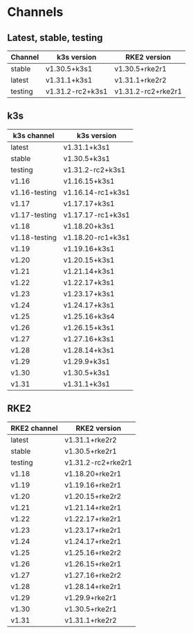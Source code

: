 # Channels

## Latest, stable, testing

| Channel | k3s version | RKE2 version |
| ------- | ----------- | ------------ |
stable|v1.30.5+k3s1|v1.30.5+rke2r1
latest|v1.31.1+k3s1|v1.31.1+rke2r2
testing|v1.31.2-rc2+k3s1|v1.31.2-rc2+rke2r1

## k3s

| k3s channel | k3s version |
| ----------- | ----------- |
| latest | v1.31.1+k3s1 |
| stable | v1.30.5+k3s1 |
| testing | v1.31.2-rc2+k3s1 |
| v1.16 | v1.16.15+k3s1 |
| v1.16-testing | v1.16.14-rc1+k3s1 |
| v1.17 | v1.17.17+k3s1 |
| v1.17-testing | v1.17.17-rc1+k3s1 |
| v1.18 | v1.18.20+k3s1 |
| v1.18-testing | v1.18.20-rc1+k3s1 |
| v1.19 | v1.19.16+k3s1 |
| v1.20 | v1.20.15+k3s1 |
| v1.21 | v1.21.14+k3s1 |
| v1.22 | v1.22.17+k3s1 |
| v1.23 | v1.23.17+k3s1 |
| v1.24 | v1.24.17+k3s1 |
| v1.25 | v1.25.16+k3s4 |
| v1.26 | v1.26.15+k3s1 |
| v1.27 | v1.27.16+k3s1 |
| v1.28 | v1.28.14+k3s1 |
| v1.29 | v1.29.9+k3s1 |
| v1.30 | v1.30.5+k3s1 |
| v1.31 | v1.31.1+k3s1 |

## RKE2

| RKE2 channel | RKE2 version |
| ------------ | ----------- |
| latest | v1.31.1+rke2r2 |
| stable | v1.30.5+rke2r1 |
| testing | v1.31.2-rc2+rke2r1 |
| v1.18 | v1.18.20+rke2r1 |
| v1.19 | v1.19.16+rke2r1 |
| v1.20 | v1.20.15+rke2r2 |
| v1.21 | v1.21.14+rke2r1 |
| v1.22 | v1.22.17+rke2r1 |
| v1.23 | v1.23.17+rke2r1 |
| v1.24 | v1.24.17+rke2r1 |
| v1.25 | v1.25.16+rke2r2 |
| v1.26 | v1.26.15+rke2r1 |
| v1.27 | v1.27.16+rke2r2 |
| v1.28 | v1.28.14+rke2r1 |
| v1.29 | v1.29.9+rke2r1 |
| v1.30 | v1.30.5+rke2r1 |
| v1.31 | v1.31.1+rke2r2 |
